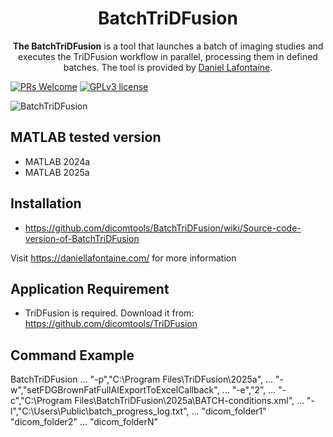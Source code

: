 <div align="center">
  <h1>BatchTriDFusion</h1>
  <p><strong>The BatchTriDFusion</strong> is a tool that launches a batch of imaging studies and executes the TriDFusion workflow in parallel, processing them in defined batches. The tool is provided by <a href="https://daniellafontaine.com/">Daniel Lafontaine</a>.</p>
</div>

[![PRs Welcome](https://img.shields.io/badge/PRs-welcome-brightgreen.svg?style=flat-square)](https://github.com/dicomtools/BatchTriDFusion)
[![GPLv3 license](https://img.shields.io/badge/License-GPLv3-blue.svg)](https://github.com/dicomtools/BatchTriDFusion/blob/main/LICENSE)

![BatchTriDFusion](images/BatchTriDFusionMain.png)

## MATLAB tested version

* MATLAB 2024a
* MATLAB 2025a

## Installation

* https://github.com/dicomtools/BatchTriDFusion/wiki/Source-code-version-of-BatchTriDFusion

Visit https://daniellafontaine.com/ for more information


## Application Requirement
* TriDFusion is required.
Download it from:
	https://github.com/dicomtools/TriDFusion
	

## Command Example
BatchTriDFusion ...
  "-p","C:\Program Files\TriDFusion\2025a", ...
  "-w","setFDGBrownFatFullAIExportToExcelCallback", ...
  "-e","2", ...
  "-c","C:\Program Files\BatchTriDFusion\2025a\BATCH-conditions.xml", ...
  "-l","C:\Users\Public\batch_progress_log.txt", ...
  "dicom_folder1" "dicom_folder2" ... "dicom_folderN"

